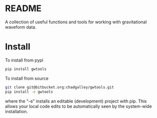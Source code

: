 # README #

A collection of useful functions and tools for working with gravitational waveform data.

# Install #

To install from pypi

```bash
pip install gwtools
```

To install from source

```bash
git clone git@bitbucket.org:chadgalley/gwtools.git
pip install -e gwtools
```

where the "-e" installs an editable (development) project with pip. This allows
your local code edits to be automatically seen by the system-wide installation.

